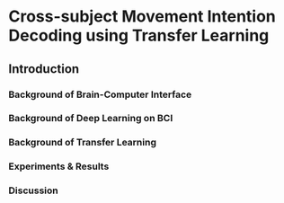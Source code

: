 # Cross-subject Movement Intention Decoding using Transfer Learning 

## Introduction

### Background of Brain-Computer Interface 


### Background of Deep Learning on BCI 

### Background of Transfer Learning 

### Experiments & Results

### Discussion 
